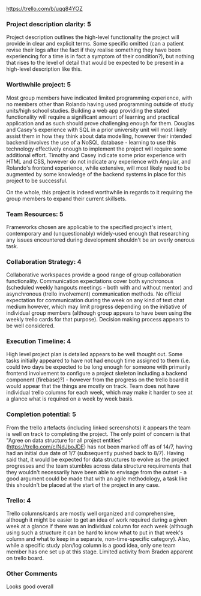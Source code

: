 https://trello.com/b/uqq84YOZ

### Project description clarity: 5

Project description outlines the high-level functionality the project will provide in clear and explicit terms. Some specific omitted (can a patient revise their logs after the fact if they realise something they have been experiencing for a time is in fact a symptom of their condition?), but nothing that rises to the level of detail that would be expected to be present in a high-level description like this.


### Worthwhile project: 5

Most group members have indicated limited programming experience, with no members other than Rolando having used programming outside of study units/high school studies. Building a web app providing the stated functionality will require a significant amount of learning and practical application and as such should prove challenging enough for them. Douglas and Casey's experience with SQL in a prior university unit will most likely assist them in how they think about data modelling, however their intended backend involves the use of a NoSQL database - learning to use this technology effectively enough to implement the project will require some additional effort. Timothy and Casey indicate some prior experience with HTML and CSS, however do not indicate any experience with Angular, and Rolando's frontend experience, while extensive, will most likely need to be augmented by some knowledge of the backend systems in place for this project to be successful.

On the whole, this project is indeed worthwhile in regards to it requiring the group members to expand their current skillsets.


### Team Resources: 5

Frameworks chosen are applicable to the specified project's intent, contemporary and (unquestionably) widely-used enough that researching any issues encountered during development shouldn't be an overly onerous task.


### Collaboration Strategy: 4

Collaborative workspaces provide a good range of group collaboration functionality. Communication expectations cover both synchronous (scheduled weekly hangouts meetings - both with and without mentor) and asynchronous (trello involvement) communication methods. No official expectation for communication during the week on any kind of text chat medium however, which may limit progress depending on the initiative of individual group members (although group appears to have been using the weekly trello cards for that purpose). Decision making process appears to be well considered.


### Execution Timeline: 4

High level project plan is detailed appears to be well thought out. Some tasks initially appeared to have not had enough time assigned to them (i.e. could two days be expected to be long enough for someone with primarily frontend involvement to configure a project skeleton including a backend component (firebase)?) - however from the progress on the trello board it would appear that the things are mostly on track. Team does not have individual trello columns for each week, which may make it harder to see at a glance what is required on a week by week basis.


### Completion potential: 5

From the trello artefacts (including linked screenshots) it appears the team is well on track to completing the project. The only point of concern is that "Agree on data structure for all project entities" (https://trello.com/c/NdJboJDE) has not been marked off as of 14/7, having had an initial due date of 1/7 (subsequently pushed back to 8/7). Having said that, it would be expected for data structures to evolve as the project progresses and the team stumbles across data structure requirements that they wouldn't necessarily have been able to envisage from the outset - a good argument could be made that with an agile methodology, a task like this shouldn't be placed at the start of the project in any case.


### Trello: 4

Trello columns/cards are mostly well organized and comprehensive, although it might be easier to get an idea of work required during a given week at a glance if there was an individual column for each week (although using such a structure it can be hard to know what to put in that week's column and what to keep in a separate, non-time-specific category). Also, while a specific study plan/log column is a good idea, only one team member has one set up at this stage. Limited activity from Braden apparent on trello board.

### Other Comments

Looks good overall
